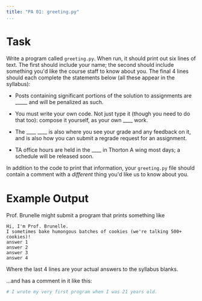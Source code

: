 ```yaml
---
title: "PA 01: greeting.py"
...
```


# Task

Write a program called `greeting.py`.
When run, it should print out six lines of text.
The first should include your name;
the second should include something you'd like the course staff to know about you.
The final 4 lines should each complete the statements below (all these appear in the syllabus):

- Posts containing significant portions of the solution to assignments are _____ and will be penalized as such.

- You must write your own code. Not just type it (though you need to do that too): compose it yourself, as your own ____ work. 

- The ____ ____ is also where you see your grade and any feedback on it, and is also how you can submit a regrade request for an assignment.

- TA office hours are held in the ____ in Thorton A wing most days; a schedule will be released soon.

In addition to the code to print that information,
your `greeting.py` file should contain a comment with a *different* thing
you'd like us to know about you.

# Example Output

Prof. Brunelle might submit a program that prints something like

````
Hi, I'm Prof. Brunelle.
I sometimes bake humongous batches of cookies (we're talking 500+ cookies)!
answer 1
answer 2
answer 3
answer 4
````
Where the last 4 lines are your actual answers to the syllabus blanks.

…and has a comment in it like this:

````python
# I wrote my very first program when I was 21 years old.
````
